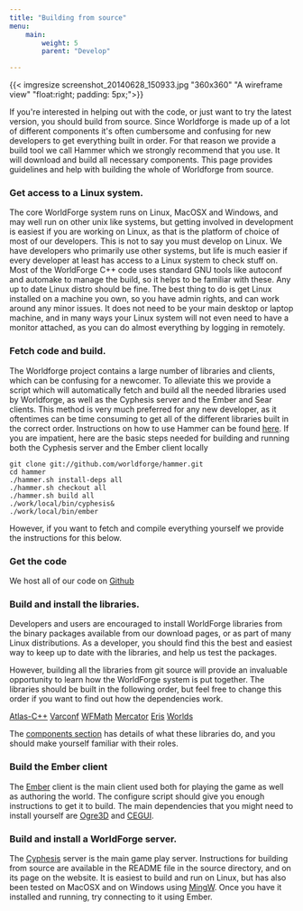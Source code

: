 ```yaml
---
title: "Building from source"
menu:
    main:
        weight: 5
        parent: "Develop"

---
```

{{< imgresize screenshot_20140628_150933.jpg "360x360" "A wireframe view" "float:right; padding: 5px;">}}

If you're interested in helping out with the code, or just want to try the latest version, you should build from source. Since Worldforge is made up of a lot of different components it's often cumbersome and confusing for new developers to get everything built in order. For that reason we provide a build tool we call Hammer which we strongly recommend that you use. It will download and build all necessary components. This page provides guidelines and help with building the whole of Worldforge from source.

### Get access to a Linux system.
The core WorldForge system runs on Linux, MacOSX and Windows, and may well run on other unix like systems, but getting involved in development is easiest if you are working on Linux, as that is the platform of choice of most of our developers. This is not to say you must develop on Linux. We have developers who primarily use other systems, but life is much easier if every developer at least has access to a Linux system to check stuff on. Most of the WorldForge C++ code uses standard GNU tools like autoconf and automake to manage the build, so it helps to be familiar with these. Any up to date Linux distro should be fine. The best thing to do is get Linux installed on a machine you own, so you have admin rights, and can work around any minor issues. It does not need to be your main desktop or laptop machine, and in many ways your Linux system will not even need to have a monitor attached, as you can do almost everything by logging in remotely.

### Fetch code and build.
The Worldforge project contains a large number of libraries and clients, which can be confusing for a newcomer. To alleviate this we provide a script which will automatically fetch and build all the needed libraries used by Worldforge, as well as the Cyphesis server and the Ember and Sear clients. This method is very much preferred for any new developer, as it oftentimes can be time consuming to get all of the different libraries built in the correct order. Instructions on how to use Hammer can be found [here](http://wiki.worldforge.org/wiki/Hammer_Script).
If you are impatient, here are the basic steps needed for building and running both the Cyphesis server and the Ember client locally

    git clone git://github.com/worldforge/hammer.git
    cd hammer
    ./hammer.sh install-deps all
    ./hammer.sh checkout all
    ./hammer.sh build all
    ./work/local/bin/cyphesis&
    ./work/local/bin/ember

However, if you want to fetch and compile everything yourself we provide the instructions for this below.

### Get the code
We host all of our code on [Github](https://github.com/worldforge)

### Build and install the libraries.
Developers and users are encouraged to install WorldForge libraries from the binary packages available from our download pages, or as part of many Linux distributions. As a developer, you should find this the best and easiest way to keep up to date with the libraries, and help us test the packages.

However, building all the libraries from git source will provide an invaluable opportunity to learn how the WorldForge system is put together. The libraries should be built in the following order, but feel free to change this order if you want to find out how the dependencies work.

[Atlas-C++](/components/atlas-cpp) [Varconf](/components/varconf) [WFMath](/components/wfmath) [Mercator](/components/mercator) [Eris](/components/eris) [Worlds](/components/worlds)

The [components section](/components) has details of what these libraries do, and you should make yourself familiar with their roles.

### Build the Ember client
The [Ember](/components/ember) client is the main client used both for playing the game as well as authoring the world. The configure script should give you enough instructions to get it to build. The main dependencies that you might need to install yourself are [Ogre3D](http://www.ogre3d.org/) and [CEGUI](http://www.cegui.org.uk/).

### Build and install a WorldForge server.
The [Cyphesis](/components/cyphesis) server is the main game play server. Instructions for building from source are available in the README file in the source directory, and on its page on the website. It is easiest to build and run on Linux, but has also been tested on MacOSX and on Windows using [MingW](http://www.mingw.org/). Once you have it installed and running, try connecting to it using Ember.